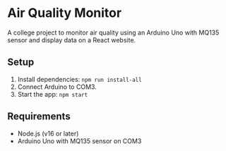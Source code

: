# Air Quality Monitor

A college project to monitor air quality using an Arduino Uno with MQ135 sensor and display data on a React website.

## Setup
1. Install dependencies: `npm run install-all`
2. Connect Arduino to COM3.
3. Start the app: `npm start`

## Requirements
- Node.js (v16 or later)
- Arduino Uno with MQ135 sensor on COM3